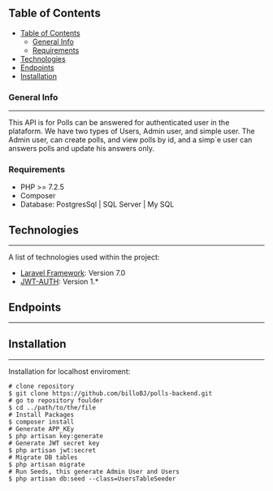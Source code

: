 ## Table of Contents
- [Table of Contents](#table-of-contents)
  - [General Info](#general-info)
  - [Requirements](#requirements)
- [Technologies](#technologies)
- [Endpoints](#endpoints)
- [Installation](#installation)
### General Info
***
This API is for Polls can be answered for authenticated user in the plataform. We have two types of Users, Admin user, and simple user. The Admin user, can create polls, and view polls by id, and a simp`e user can answers polls and update his answers only.
 
### Requirements
- PHP >= 7.2.5
- Composer 
- Database:  PostgresSql | SQL Server | My SQL 
## Technologies
***
A list of technologies used within the project:
* [Laravel Framework](https://laravel.com/docs/7.x/): Version 7.0 
* [JWT-AUTH](https://jwt-auth.readthedocs.io/en/develop/): Version 1.*

## Endpoints
***
## Installation
***
Installation for localhost enviroment: 
```
# clone repository
$ git clone https://github.com/billoBJ/polls-backend.git
# go to repository foulder
$ cd ../path/to/the/file
# Install Packages
$ composer install
# Generate APP_KEy
$ php artisan key:generate
# Generate JWT secret key
$ php artisan jwt:secret
# Migrate DB tables
$ php artisan migrate
# Run Seeds, this generate Admin User and Users 
$ php artisan db:seed --class=UsersTableSeeder
```
